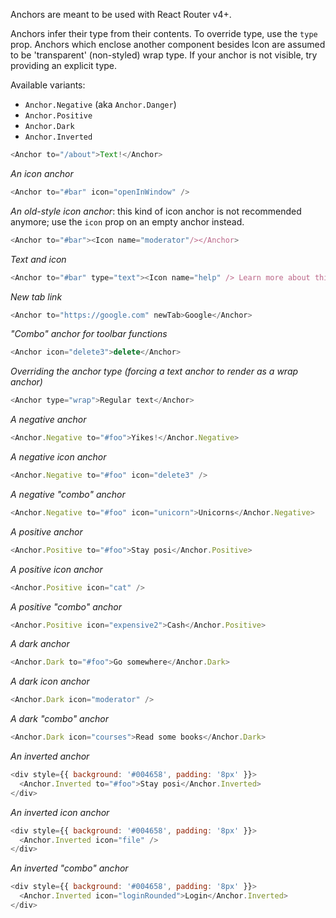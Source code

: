 Anchors are meant to be used with React Router v4+.

Anchors infer their type from their contents. To override type, use the `type` prop. Anchors which enclose another component besides Icon are assumed to be 'transparent' (non-styled) wrap type. If your anchor is not visible, try providing an explicit type.

Available variants:

* `Anchor.Negative` (aka `Anchor.Danger`)
* `Anchor.Positive`
* `Anchor.Dark`
* `Anchor.Inverted`

```javascript
<Anchor to="/about">Text!</Anchor>
```

_An icon anchor_
```javascript
<Anchor to="#bar" icon="openInWindow" />
```

_An old-style icon anchor_: this kind of icon anchor is not recommended anymore; use the `icon` prop on an empty anchor instead.
```javascript
<Anchor to="#bar"><Icon name="moderator"/></Anchor>
```

_Text and icon_
```javascript
<Anchor to="#bar" type="text"><Icon name="help" /> Learn more about this</Anchor>
```

_New tab link_
```javascript
<Anchor to="https://google.com" newTab>Google</Anchor>
```

_"Combo" anchor for toolbar functions_
```javascript
<Anchor icon="delete3">delete</Anchor>
```

_Overriding the anchor type (forcing a text anchor to render as a wrap anchor)_
```javascript
<Anchor type="wrap">Regular text</Anchor>
```

_A negative anchor_
```javascript
<Anchor.Negative to="#foo">Yikes!</Anchor.Negative>
```

_A negative icon anchor_
```javascript
<Anchor.Negative to="#foo" icon="delete3" />
```

_A negative "combo" anchor_
```javascript
<Anchor.Negative to="#foo" icon="unicorn">Unicorns</Anchor.Negative>
```

_A positive anchor_
```javascript
<Anchor.Positive to="#foo">Stay posi</Anchor.Positive>
```

_A positive icon anchor_
```javascript
<Anchor.Positive icon="cat" />
```

_A positive "combo" anchor_
```javascript
<Anchor.Positive icon="expensive2">Cash</Anchor.Positive>
```

_A dark anchor_
```javascript
<Anchor.Dark to="#foo">Go somewhere</Anchor.Dark>
```

_A dark icon anchor_
```javascript
<Anchor.Dark icon="moderator" />
```

_A dark "combo" anchor_
```javascript
<Anchor.Dark icon="courses">Read some books</Anchor.Dark>
```

_An inverted anchor_
```javascript
<div style={{ background: '#004658', padding: '8px' }}>
  <Anchor.Inverted to="#foo">Stay posi</Anchor.Inverted>
</div>
```

_An inverted icon anchor_
```javascript
<div style={{ background: '#004658', padding: '8px' }}>
  <Anchor.Inverted icon="file" />
</div>
```

_An inverted "combo" anchor_
```javascript
<div style={{ background: '#004658', padding: '8px' }}>
  <Anchor.Inverted icon="loginRounded">Login</Anchor.Inverted>
</div>
```
